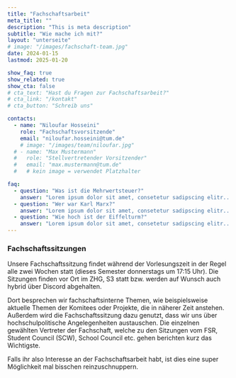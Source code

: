 ```yaml
---
title: "Fachschaftsarbeit"
meta_title: ""
description: "This is meta description"
subtitle: "Wie mache ich mit?"
layout: "unterseite"
# image: "/images/fachschaft-team.jpg"
date: 2024-01-15
lastmod: 2025-01-20

show_faq: true
show_related: true
show_cta: false
# cta_text: "Hast du Fragen zur Fachschaftsarbeit?"
# cta_link: "/kontakt"
# cta_button: "Schreib uns"

contacts:
  - name: "Niloufar Hosseini"
    role: "Fachschaftsvorsitzende"
    email: "niloufar.hosseini@tum.de"
    # image: "/images/team/niloufar.jpg"
  # - name: "Max Mustermann"
  #   role: "Stellvertretender Vorsitzender"
  #   email: "max.mustermann@tum.de"
  #   # kein image = verwendet Platzhalter

faq:
  - question: "Was ist die Mehrwertsteuer?"
    answer: "Lorem ipsum dolor sit amet, consetetur sadipscing elitr..."
  - question: "Wer war Karl Marx?"
    answer: "Lorem ipsum dolor sit amet, consetetur sadipscing elitr..."
  - question: "Wie hoch ist der Eiffelturm?"
    answer: "Lorem ipsum dolor sit amet, consetetur sadipscing elitr..."
---
```


### Fachschaftssitzungen  
Unsere Fachschaftssitzung findet während der Vorlesungszeit in der Regel alle zwei Wochen statt (dieses Semester donnerstags um 17:15 Uhr). Die Sitzungen finden vor Ort im ZHG, S3 statt bzw. werden auf Wunsch auch hybrid über Discord abgehalten.  

Dort besprechen wir fachschaftsinterne Themen, wie beispielsweise aktuelle Themen der Komitees oder Projekte, die in näherer Zeit anstehen. Außerdem wird die Fachschaftssitzung dazu genutzt, dass wir uns über hochschulpolitische Angelegenheiten austauschen. Die einzelnen gewählten Vertreter der Fachschaft, welche zu den Sitzungen vom FSR, Student Council (SCW), School Council etc. gehen berichten kurz das Wichtigste.  

Falls ihr also Interesse an der Fachschaftsarbeit habt, ist dies eine super Möglichkeit mal bisschen reinzuschnuppern.  

